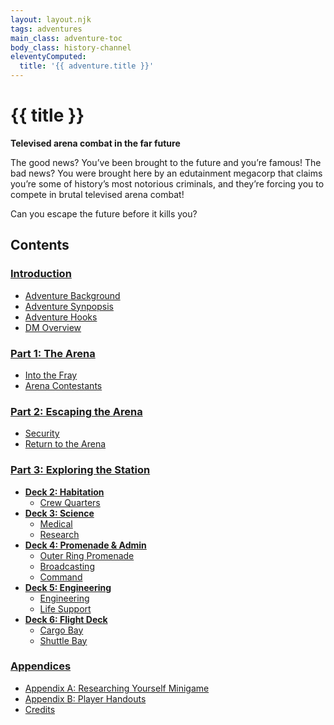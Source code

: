 ```yaml
---
layout: layout.njk
tags: adventures
main_class: adventure-toc
body_class: history-channel
eleventyComputed:
  title: '{{ adventure.title }}'
---
```


# {{ title }}

<div class="adventure-toc__intro">

**Televised arena combat in the far future**

The good news? You’ve been brought to the future and you’re famous! The bad news? You were brought here by an edutainment megacorp that claims you’re some of history’s most notorious criminals, and they’re forcing you to compete in brutal televised arena combat!

Can you escape the future before it kills you?

</div>

## Contents

<div class="adventure-toc__content">

### [Introduction](./introduction)

- [Adventure Background](./introduction/#adventure-background)
- [Adventure Synpopsis](./introduction/#adventure-synopsis)
- [Adventure Hooks](./introduction/#adventure-hooks)
- [DM Overview](./introduction/#dm-overview)

### [Part 1: The Arena](./part-1)

- [Into the Fray](./part-1/#into-the-fray)
- [Arena Contestants](./part-1/#arena-contestants)

### [Part 2: Escaping the Arena](./part-2)

- [Security](./part-2/#security)
- [Return to the Arena](./part-2/#return-to-the-arena)

### [Part 3: Exploring the Station](./part-3)

- [**Deck 2: Habitation**](./deck-2)
  - [Crew Quarters](./deck-2/#crew-quarters)
- [**Deck 3: Science**](./deck-3)
  - [Medical](./deck-3/#medical)
  - [Research](./deck-3/#research)
- [**Deck 4: Promenade & Admin**](./deck-4)
  - [Outer Ring Promenade](./deck-4/#outer-ring-promenade)
  - [Broadcasting](./deck-4/#broadcasting)
  - [Command](./deck-4/#command)
- [**Deck 5: Engineering**](./deck-5)
  - [Engineering](./deck-5/#engineering)
  - [Life Support](./deck-5/#life-support)
- [**Deck 6: Flight Deck**](./deck-6)
  - [Cargo Bay](./deck-6/#cargo-bay)
  - [Shuttle Bay](./deck-6/#shuttle-bay)

### [Appendices](./appendices)

- [Appendix A: Researching Yourself Minigame](./appendix-a)
- [Appendix B: Player Handouts](./appendix-b)
- [Credits](./credits)

</div>
